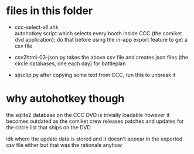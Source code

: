 # files in this folder
* ccc-select-all.ahk  
  autohotkey script which selects every booth inside CCC (the comiket dvd application); do that before using the in-app export feature to get a csv file

* csv2html-03-json.py
  takes the above csv file and creates json files (the circle databases, one each day) for battleplan

* sjisclip.py
  after copying some text from CCC, run this to unbreak it

# why autohotkey though
the sqlite2 database on the CCC DVD is trivially loadable however it becomes outdated as the comiket crew releases patches and updates for the circle list that ships on the DVD

idk where the update data is stored and it doesn't appear in the exported csv file either but that was the rationale anyhow
